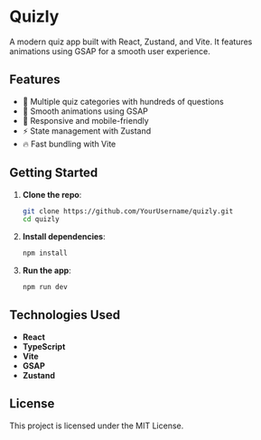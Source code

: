# Quizly

A modern quiz app built with React, Zustand, and Vite. It features animations using GSAP for a smooth user experience.

## Features

- 🧠 Multiple quiz categories with hundreds of questions
- 🎨 Smooth animations using GSAP
- 📱 Responsive and mobile-friendly
- ⚡ State management with Zustand
- 🔥 Fast bundling with Vite

## Getting Started

1. **Clone the repo**:

   ```bash
   git clone https://github.com/YourUsername/quizly.git
   cd quizly
   ```

2. **Install dependencies**:

   ```bash
   npm install
   ```

3. **Run the app**:

   ```bash
   npm run dev
   ```

## Technologies Used

- **React**
- **TypeScript**
- **Vite**
- **GSAP**
- **Zustand**

## License

This project is licensed under the MIT License.
